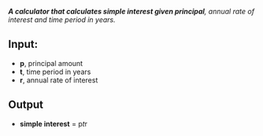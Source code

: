  *__A calculator that calculates simple interest given principal__, annual rate of interest and time period in years.*

## Input:
   * __p__, principal amount
   * __t__, time period in years
   * __r__, annual rate of interest
## Output
  * __simple interest__ = p*t*r
